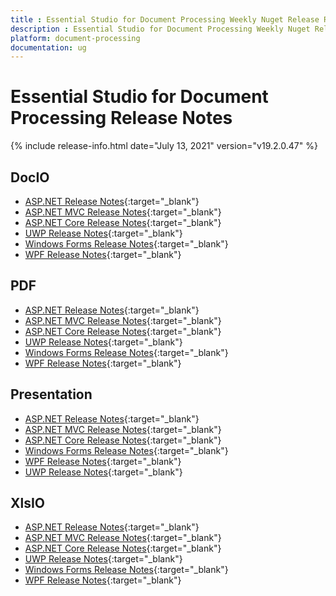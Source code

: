 ```yaml
---
title : Essential Studio for Document Processing Weekly Nuget Release Release Notes  
description : Essential Studio for Document Processing Weekly Nuget Release Release Notes  
platform: document-processing
documentation: ug
---
```


# Essential Studio for Document Processing  Release Notes  

{% include release-info.html date="July 13, 2021" version="v19.2.0.47" %} 


## DocIO

* [ASP.NET Release Notes](/aspnet/release-notes/v19.2.0.47#docio){:target="_blank"}
* [ASP.NET MVC Release Notes](/aspnetmvc/release-notes/v19.2.0.47#docio){:target="_blank"}
* [ASP.NET Core Release Notes](/aspnet-core/release-notes/v19.2.0.47#docio){:target="_blank"}
* [UWP Release Notes](/uwp/release-notes/v19.2.0.47#docio){:target="_blank"}
* [Windows Forms Release Notes](/windowsforms/release-notes/v19.2.0.47#docio){:target="_blank"}
* [WPF Release Notes](/wpf/release-notes/v19.2.0.47#docio){:target="_blank"}


## PDF

* [ASP.NET Release Notes](/aspnet/release-notes/v19.2.0.47#pdf){:target="_blank"}
* [ASP.NET MVC Release Notes](/aspnetmvc/release-notes/v19.2.0.47#pdf){:target="_blank"}
* [ASP.NET Core Release Notes](/aspnet-core/release-notes/v19.2.0.47#pdf){:target="_blank"}
* [UWP Release Notes](/uwp/release-notes/v19.2.0.47#pdf){:target="_blank"}
* [Windows Forms Release Notes](/windowsforms/release-notes/v19.2.0.47#pdf){:target="_blank"}
* [WPF Release Notes](/wpf/release-notes/v19.2.0.47#pdf){:target="_blank"}


## Presentation

* [ASP.NET Release Notes](/aspnet/release-notes/v19.2.0.47#presentation){:target="_blank"}
* [ASP.NET MVC Release Notes](/aspnetmvc/release-notes/v19.2.0.47#presentation){:target="_blank"}
* [ASP.NET Core Release Notes](/aspnet-core/release-notes/v19.2.0.47#presentation){:target="_blank"}
* [Windows Forms Release Notes](/windowsforms/release-notes/v19.2.0.47#presentation){:target="_blank"}
* [WPF Release Notes](/wpf/release-notes/v19.2.0.47#presentation){:target="_blank"}
* [UWP Release Notes](/uwp/release-notes/v19.2.0.47#presentation){:target="_blank"}


## XlsIO

* [ASP.NET Release Notes](/aspnet/release-notes/v19.2.0.47#xlsio){:target="_blank"}
* [ASP.NET MVC Release Notes](/aspnetmvc/release-notes/v19.2.0.47#xlsio){:target="_blank"}
* [ASP.NET Core Release Notes](/aspnet-core/release-notes/v19.2.0.47#xlsio){:target="_blank"}
* [UWP Release Notes](/uwp/release-notes/v19.2.0.47#xlsio){:target="_blank"}
* [Windows Forms Release Notes](/windowsforms/release-notes/v19.2.0.47#xlsio){:target="_blank"}
* [WPF Release Notes](/wpf/release-notes/v19.2.0.47#xlsio){:target="_blank"}

